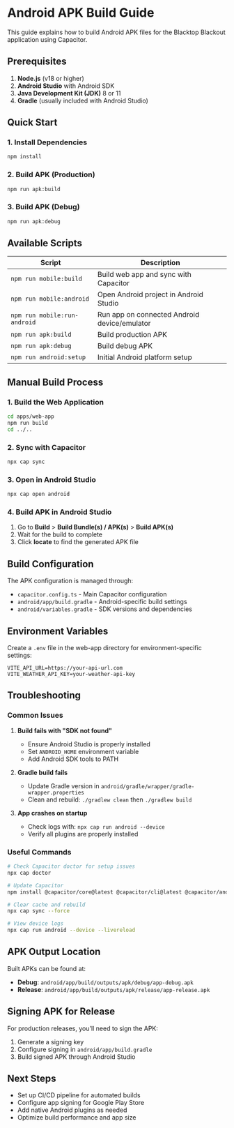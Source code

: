 # Android APK Build Guide

This guide explains how to build Android APK files for the Blacktop Blackout application using Capacitor.

## Prerequisites

1. **Node.js** (v18 or higher)
2. **Android Studio** with Android SDK
3. **Java Development Kit (JDK)** 8 or 11
4. **Gradle** (usually included with Android Studio)

## Quick Start

### 1. Install Dependencies
```bash
npm install
```

### 2. Build APK (Production)
```bash
npm run apk:build
```

### 3. Build APK (Debug)
```bash
npm run apk:debug
```

## Available Scripts

| Script | Description |
|--------|-------------|
| `npm run mobile:build` | Build web app and sync with Capacitor |
| `npm run mobile:android` | Open Android project in Android Studio |
| `npm run mobile:run-android` | Run app on connected Android device/emulator |
| `npm run apk:build` | Build production APK |
| `npm run apk:debug` | Build debug APK |
| `npm run android:setup` | Initial Android platform setup |

## Manual Build Process

### 1. Build the Web Application
```bash
cd apps/web-app
npm run build
cd ../..
```

### 2. Sync with Capacitor
```bash
npx cap sync
```

### 3. Open in Android Studio
```bash
npx cap open android
```

### 4. Build APK in Android Studio
1. Go to **Build** > **Build Bundle(s) / APK(s)** > **Build APK(s)**
2. Wait for the build to complete
3. Click **locate** to find the generated APK file

## Build Configuration

The APK configuration is managed through:

- `capacitor.config.ts` - Main Capacitor configuration
- `android/app/build.gradle` - Android-specific build settings
- `android/variables.gradle` - SDK versions and dependencies

## Environment Variables

Create a `.env` file in the web-app directory for environment-specific settings:

```env
VITE_API_URL=https://your-api-url.com
VITE_WEATHER_API_KEY=your-weather-api-key
```

## Troubleshooting

### Common Issues

1. **Build fails with "SDK not found"**
   - Ensure Android Studio is properly installed
   - Set `ANDROID_HOME` environment variable
   - Add Android SDK tools to PATH

2. **Gradle build fails**
   - Update Gradle version in `android/gradle/wrapper/gradle-wrapper.properties`
   - Clean and rebuild: `./gradlew clean` then `./gradlew build`

3. **App crashes on startup**
   - Check logs with: `npx cap run android --device`
   - Verify all plugins are properly installed

### Useful Commands

```bash
# Check Capacitor doctor for setup issues
npx cap doctor

# Update Capacitor
npm install @capacitor/core@latest @capacitor/cli@latest @capacitor/android@latest

# Clear cache and rebuild
npx cap sync --force

# View device logs
npx cap run android --device --livereload
```

## APK Output Location

Built APKs can be found at:
- **Debug**: `android/app/build/outputs/apk/debug/app-debug.apk`
- **Release**: `android/app/build/outputs/apk/release/app-release.apk`

## Signing APK for Release

For production releases, you'll need to sign the APK:

1. Generate a signing key
2. Configure signing in `android/app/build.gradle`
3. Build signed APK through Android Studio

## Next Steps

- Set up CI/CD pipeline for automated builds
- Configure app signing for Google Play Store
- Add native Android plugins as needed
- Optimize build performance and app size